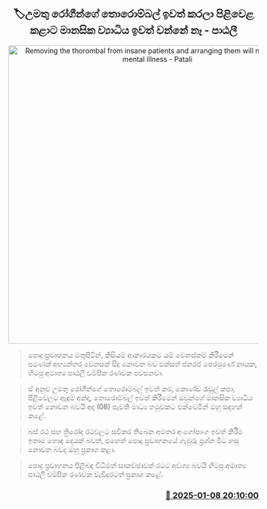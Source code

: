 <p align='center'><b><h2 align='center' title='Removing the thorombal from insane patients and arranging them will not eliminate mental illness - Patali'>🏷උමතු රෝගීන්ගේ තොරොම්බල් ඉවත් කරලා පිළිවෙළ කළාට මානසික ව්‍යාධිය ඉවත් වන්නේ නෑ - පාඨලී</h2></b></p>
<p align='center'><img src='https://helakuru.sgp1.cdn.digitaloceanspaces.com/esana/images/lib/patali-champika-2025.jpg' width='600' alt='Removing the thorombal from insane patients and arranging them will not eliminate mental illness - Patali'></p>

> පොදු ප්‍රවාහනය මතුපිටින්, කිසියම් ආකාරයකට යම් වෙනස්කම් කිරීමෙන් පමණක් අභ්‍යන්තර වෙනසක් සිදු නොවන බව එක්සත් ජනරජ පෙරමුණේ නායක, හිටපු අමාත්‍ය පාඨලී චම්පික රණවක පවසනවා.

> ඒ අනුව උමතු රෝගීන්ගේ තොරොම්බල් ඉවත් කර, කොණ්ඩ රැවුල් කපා, පිළිවෙලට ඇඳුම් අන්දා, තොරොම්බල් ඉවත් කිරීමෙන් ඔවුන්ගේ මානසික ව්‍යාධිය ඉවත් නොවන බවයි අද (08) පැවති මාධ්‍ය හමුවකට එක්වෙමින් ඔහු සඳහන් කළේ.

> බස් රථ සහ ත්‍රිරෝද රථවලට සවිකර තිබෙන අමතර අංගෝපාංග ඉවත් කිරීම ඉතාම හොඳ දෙයක් බවත්, එහෙත් පොදු ප්‍රවාහනයේ ගැඹුරු ප්‍රශ්න මීට හසු නොවන බවද ඔහු ප්‍රකාශ කළා.

> පොදු ප්‍රවාහනය පිළිබඳ විධිමත් සාකච්ඡාවක් රටට අවශ්‍ය බවයි හිටපු අමාත්‍ය පාඨලී චම්පික රණවක වැඩිදුරටත් ප්‍රකාශ කළේ.



<h3 align='right'><a href='https://www.helakuru.lk/esana/p/106442/'>📅 2025-01-08 20:10:00</a></h3>
